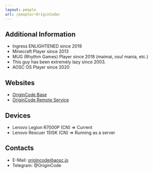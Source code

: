 ```yaml
---
layout: people
url: /people/~OriginCode/
---
```


## Additional Information
- Ingress ENLIGHTENED since 2019
- Minecraft Player since 2013
- MUG (Rhythm Games) Player since 2018 (maimai, osu! mania, etc.)
- This guy has been extremely lazy since 2003.
- AOSC OS Player since 2020

## Websites
- [OriginCode Base](https://originco.de/)
- [OriginCode Remote Service](https://origincode.me/)

## Devices
- Lenovo Legion R7000P (CN) => Current
- Lenovo Rescuer 15ISK (CN) => Running as a server

## Contacts

- E-Mail: origincode@aosc.io
- Telegram: @OriginCode
